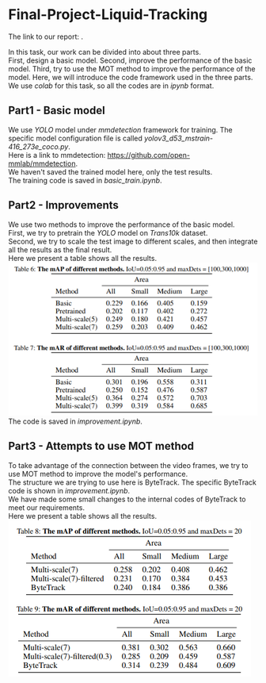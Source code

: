# Final-Project-Liquid-Tracking
The link to our report: .

In this task, our work can be divided into about three parts.  
First, design a basic model. Second, improve the performance of the basic model. Third, try to use the MOT method to improve the performance of the model.  Here, we will introduce the code framework used in the three parts.  
We use *colab* for this task, so all the codes are in *ipynb* format.
## Part1 - Basic model
We use *YOLO* model under *mmdetection* framework for training. The specific model configuration file is called *yolov3_d53_mstrain-416_273e_coco.py*.  
Here is a link to mmdetection: https://github.com/open-mmlab/mmdetection.  
We haven't saved the trained model here, only the test results.  
The training code is saved in *basic_train.ipynb*.
## Part2 - Improvements
We use two methods to improve the performance of the basic model.  
First, we try to pretrain the *YOLO* model on *Trans10k* dataset.  
Second, we try to scale the test image to different scales, and then integrate all the results as the final result.  
Here we present a table shows all the results.  
![avatar](./table1.png)  
The code is saved in *improvement.ipynb*.
## Part3 - Attempts to use MOT method
To take advantage of the connection between the video frames, we try to use MOT method to improve the model's performance.  
The structure we are trying to use here is ByteTrack. The specific ByteTrack code is shown in *improvement.ipynb*.  
We have made some small changes to the internal codes of ByteTrack to meet our requirements.  
Here we present a table shows all the results.  
![avatar](./table2.png) 
